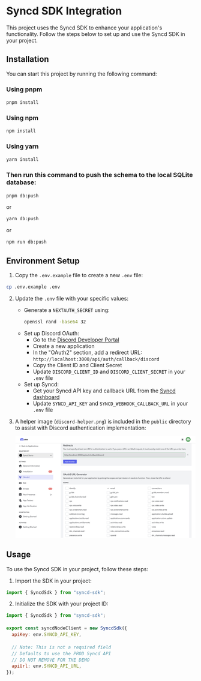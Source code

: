 # Syncd SDK Integration

This project uses the Syncd SDK to enhance your application's functionality. Follow the steps below to set up and use the Syncd SDK in your project.

## Installation

You can start this project by running the following command:

### Using pnpm

```bash
pnpm install
```

### Using npm

```bash
npm install
```

### Using yarn

```bash
yarn install
```

### Then run this command to push the schema to the local SQLite database:

```bash
pnpm db:push
```

or

```bash
yarn db:push
```

or

```bash
npm run db:push
```

## Environment Setup

1. Copy the `.env.example` file to create a new `.env` file:

```bash
cp .env.example .env
```

2. Update the `.env` file with your specific values:

   - Generate a `NEXTAUTH_SECRET` using:
     ```bash
     openssl rand -base64 32
     ```
   - Set up Discord OAuth:
     - Go to the [Discord Developer Portal](https://discord.com/developers/applications/)
     - Create a new application
     - In the "OAuth2" section, add a redirect URL: `http://localhost:3000/api/auth/callback/discord`
     - Copy the Client ID and Client Secret
     - Update `DISCORD_CLIENT_ID` and `DISCORD_CLIENT_SECRET` in your `.env` file
   - Set up Syncd:
     - Get your Syncd API key and callback URL from the [Syncd dashboard](https://syncd-www-dev.vercel.app/dashboard/projects/<project-id>/project-settings)
     - Update `SYNCD_API_KEY` and `SYNCD_WEBHOOK_CALLBACK_URL` in your `.env` file

3. A helper image (`discord-helper.png`) is included in the `public` directory to assist with Discord authentication implementation:

   ![Discord Authentication Helper](public/discord-helper.png)

## Usage

To use the Syncd SDK in your project, follow these steps:

1. Import the SDK in your project:

```javascript
import { SyncdSdk } from "syncd-sdk";
```

2. Initialize the SDK with your project ID:

```javascript
import { SyncdSdk } from "syncd-sdk";

export const syncdNodeClient = new SyncdSdk({
  apiKey: env.SYNCD_API_KEY,

  // Note: This is not a required field
  // Defaults to use the PROD Syncd API
  // DO NOT REMOVE FOR THE DEMO
  apiUrl: env.SYNCD_API_URL,
});
```
